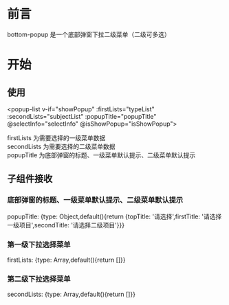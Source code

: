 # 前言
bottom-popup 是一个底部弹窗下拉二级菜单（二级可多选）
# 开始
## 使用
<popup-list v-if="showPopup" :firstLists="typeList" :secondLists="subjectList" :popupTitle="popupTitle" @selectInfo="selectInfo" @isShowPopup="isShowPopup"></popup-list>

firstLists 为需要选择的一级菜单数据                                            
secondLists 为需要选择的二级菜单数据                                                                                              
popupTitle 为底部弹窗的标题、一级菜单默认提示、二级菜单默认提示                                                

## 子组件接收
### 底部弹窗的标题、一级菜单默认提示、二级菜单默认提示                                                                                     
popupTitle: {type: Object,default(){return {topTitle: '请选择',firstTitle: '请选择一级项目',secondTitle: '请选择二级项目'}}}                                         
### 第一级下拉选择菜单                                                                                                                
firstLists: {type: Array,default(){return []}}                                                                                        
                                                                                                      
### 第二级下拉选择菜单                                                                                                
secondLists: {type: Array,default(){return []}}                                                                                                                 

